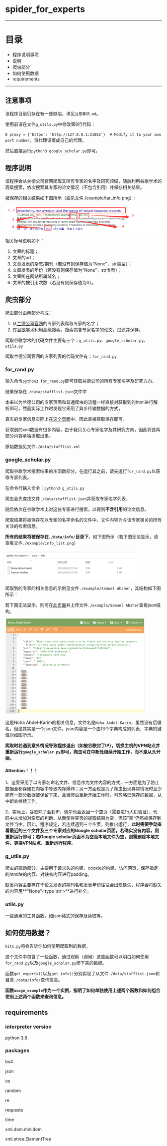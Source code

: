 # spider_for_experts

---
# 目录
* 程序说明事项
* 说明
* 爬虫部分
* 如何使用数据
* requirements
---

##  注意事项

该程序目前仍存在有一些缺陷，详见`注意事项.md`。

使用前请在文件`g_utils.py`中修改第8行代码：

`8 proxy = {'https': 'http://127.0.0.1:21882'}  # Modify it to your own port number`，将代理设置成自己的代理。

然后直接运行`python3 google_scholar.py`即可。

##  程序说明

该程序会从兰德公司官网爬取其所有专家的名字及研究领域，随后利用谷歌学术的高级搜索，依次搜索其专家的论文情况（不包含引用）并保存相关结果。

被保存的相关结果如下图所示（或见文件./example/tar_info.png）:

![tar_info](./example/tar_info.png)

相关标号说明如下：

1. 文章的标题；
2. 文章的url；
3. 文章发表的杂志/期刊（若没有则保存值为“None”，str类型）；
4. 文章发表的年份（若没有则保存值为“None”，str类型）；
5. 文章所在网站所属域名；
6. 文章的被引用次数（若没有则保存值为0）。

## 爬虫部分

爬虫部分由两部分构成：

1. 从[兰德公司官网](https://www.rand.org/about/people.html "专家列表界面")的专家列表爬取专家的名字；
2. 在[谷歌学术](https://scholar.google.com/)利用高级搜索，搜索包含专家名字的论文，过滤并保存。

爬取谷歌学术的代码文件主要有三个：`g_utils.py`、`google_scholar.py`、`utils.py`

爬取兰德公司官网的专家列表的代码文件有：`for_rand.py`

###  for_rand.py

输入命令`python3 for_rand.py`即可获取兰德公司的所有专家名字及研究方向，

结果保存在`./data/stafflist.json`文件中

本来以为兰德公司的专家页面和普通爬虫的流程一样直接对获取到的html进行解析即可，然而实际工作时发现它采用了异步传输数据的方式，

真实的专家信息实际上在[这个页面](https://www.rand.org/content/rand/about/people/_jcr_content/par/stafflist.xml)中，因此直接获取保存即可。

获取到的xml数据有很多内容，由于我只关心专家名字及其研究方向，因此将这两部分内容单独提取出来。

原始数据见文件`./data/stafflist.xml`

### google_scholar.py

爬取谷歌学术搜索结果的主函数部分。在运行其之前，请先运行`for_rand.py`以获取专家列表。

在命令行输入命令：`python3 g_utils.py`

爬虫会先查找文件`./data/stafflist.json`并获取专家名字列表，

随后依次在谷歌学术上对这些专家进行搜索，以得到**不含引用**的论文信息。

爬取结果将被保存在以专家的名字命名的文件中，文件内容为与该专家相关的所有关注的检索信息。

**所有的结果将被保存在`./data/info/`目录下**，如下图所示（若下图无法显示，请查看文件`./example/info_list.png`）

<img src="./example/info_list.png" alt="info_list" style="zoom:50%;" />

爬取到的专家的相关信息的示例见文件`./example/Samuel Absher`，其结构如下图所示：

若下图无法显示，则可在[此页面](http://jsoneditoronline.org/index.html)并上传文件`./example/Samuel Absher`查看json结构。

<img src="./example/info_cont.png" alt="info_cont" style="zoom:50%;" />

这是Noha Abdel-Karim的相关信息，文件名是`Noha Abdel-Karim`，虽然没有后缀名，但这其实是一个json文件。json内容是一个由13个字典构成的列表，字典的键值对如图所示。

**爬取时若遇到意外情况导致程序退出（如被谷歌封了IP），切换主机的VPN站点并重新运行`google_scholar.py`即可，爬虫可在中断处继续开始工作，而不是从头开始。**

#### Attention！！！

1、这里采用了以专家名命名文件、信息作为文件内容的方式，一方面是为了防止数据全都存储在内容中导致内存爆炸；另一方面也是为了爬虫出现异常情况时至少能有一部分数据被保留下来，且当爬虫重新开始工作时，可忽略已保存的数据，从中断处继续工作。

2、实际上，谷歌除了会封IP，偶尔也会返回一个空页（需要进行人机验证），代码中未增加对空页的判断，从而使得空页的提取结果为空，但该”空“仍然被保存到文件当中。因此，程序规定，若连续遇到三个空页，则推出运行，**此时需要手动查看最近的三个文件及三个专家对应的Google scholar页面，若确实没有内容，则重新运行即可；若Google scholar页面不为空而本地文件为空，则需删除本地文件、更换VPN站点、重新运行程序**。

### g_utils.py

爬虫的辅助部分，主要用于请求头的构建、cookie的构建、访问网页、保存指定的html块的内容、对缺省内容进行padding。

缺省内容主要存在于论文发表的期刊名和发表年份往往会出现缺失，程序会将缺失的内容用**"None"\<type  ’str‘\>**进行补全。

### utils.py

一些通用的工具函数，如json格式的保存及读取等。

## 如何使用数据？

`kits.py`将会告诉你如何使用爬取到的数据。

这个文件中包含了一些函数，通过观察（调用）这些函数可以明白如何使用`for_rand.py`以及`google_scholar.py`爬下来的数据。

函数`get_experts()`以及`get_info()`分别实现了从文件`./data/stafflist.json`和目录`./data/info/`查询信息。

**函数`usage_example`作为一个实例，指明了如何单独使用上述两个函数和如何组合使用上述两个函数来查询信息。**

## requirements

### interpreter version

python 3.8

### packages

bs4

json

os

random

re

requests

time

xml.dom.minidom

xml.etree.ElementTree

